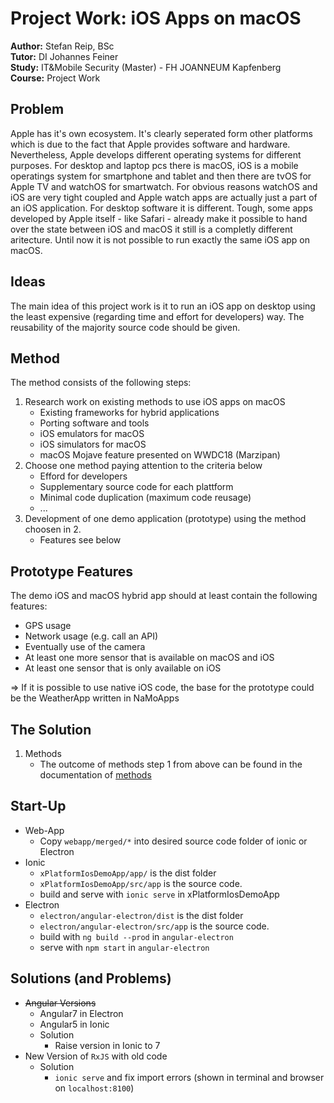 # Project Work: iOS Apps on macOS
__Author:__ Stefan Reip, BSc  
__Tutor:__ DI Johannes Feiner  
__Study:__ IT&Mobile Security (Master) - FH JOANNEUM Kapfenberg  
__Course:__ Project Work

## Problem
Apple has it's own ecosystem. It's clearly seperated form other platforms which is due to the fact that Apple provides software and hardware. Nevertheless, Apple develops different operating systems for different purposes. For desktop and laptop pcs there is macOS, iOS is a mobile operatings system for smartphone and tablet and then there are tvOS for Apple TV and watchOS for smartwatch. For obvious reasons watchOS and iOS are very tight coupled and Apple watch apps are actually just a part of an iOS application. For desktop software it is different. Tough, some apps developed by Apple itself - like Safari - already make it possible to hand over the state between iOS and macOS it still is a completly different aritecture. Until now it is not possible to run exactly the same iOS app on macOS.

## Ideas
The main idea of this project work is it to run an iOS app on desktop using the least expensive (regarding time and effort for developers) way. The reusability of the majority source code should be given.

## Method
The method consists of the following steps:  
1. Research work on existing methods to use iOS apps on macOS
	* Existing frameworks for hybrid applications
	* Porting software and tools
	* iOS emulators for macOS
	* iOS simulators for macOS
	* macOS Mojave feature presented on WWDC18 (Marzipan)
2. Choose one method paying attention to the criteria below
	* Efford for developers
	* Supplementary source code for each plattform
	* Minimal code duplication (maximum code reusage)
	* ...
3. Development of one demo application (prototype) using the method choosen in 2.
	* Features see below

## Prototype Features
The demo iOS and macOS hybrid app should at least contain the following features:
* GPS usage
* Network usage (e.g. call an API)
* Eventually use of the camera
* At least one more sensor that is available on macOS and iOS
* At least one sensor that is only available on iOS  

=> If it is possible to use native iOS code, the base for the prototype could be the WeatherApp written in NaMoApps

## The Solution
1. Methods
	* The outcome of methods step 1 from above can be found in the documentation of [methods](methods/methods.md)


## Start-Up
* Web-App
	* Copy `webapp/merged/*` into desired source code folder of ionic or Electron
* Ionic
	* `xPlatformIosDemoApp/app/` is the dist folder
	* `xPlatformIosDemoApp/src/app` is the source code.
	* build and serve with `ionic serve` in xPlatformIosDemoApp
* Electron 
	* `electron/angular-electron/dist` is the dist folder
	* `electron/angular-electron/src/app` is the source code.
	* build with `ng build --prod` in `angular-electron`
	* serve with `npm start` in `angular-electron`

## Solutions (and Problems)
* ~~Angular Versions~~
	* Angular7 in Electron
	* Angular5 in Ionic
	* Solution
		* Raise version in Ionic to 7
* New Version of `RxJS` with old code
	* Solution
		* `ionic serve` and fix import errors (shown in terminal and browser on `localhost:8100`)